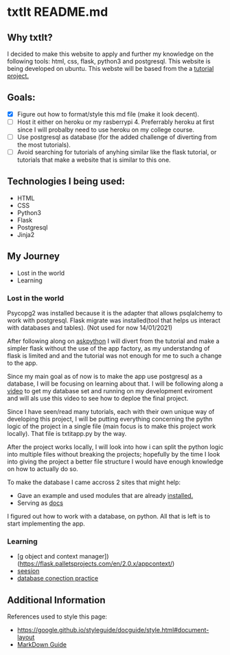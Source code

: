 # txtIt README.md

## Why txtIt?

I decided to make this website to apply and further my knowledge on the following tools: html, css, flask, python3 and postgresql. This website is being developed on ubuntu. This webste will be based from the a [tutorial project.](https://flask.palletsprojects.com/en/2.0.x/tutorial/)

## Goals:

- [x] Figure out how to format/style this md file (make it look decent).
- [ ] Host it either on heroku or my rasberrypi 4. Preferrably heroku at first since I will probalby need to use heroku on my college course.
- [ ] Use postgresql as database (for the added challenge of diverting from the most tutorials).
- [ ] Avoid searching for tutorials of anyhing similar like the flask tutorial, or tutorials that make a website that is similar to this one.

## Technologies I being used:

* HTML
* CSS
* Python3
* Flask
* Postgresql
* Jinja2

## My Journey
+ Lost in the world
+ Learning
### Lost in the world
Psycopg2 was installed because it is the adapter that allows psqlalchemy to work with postgresql.
Flask migrate was installed(tool that helps us interact with databases and tables). (Not used for now 14/01/2021)

After following along on [askpython](https://www.askpython.com/python-modules/flask/flask-postgresql) I will divert from the tutorial and make a simpler flask without the use of the app factory, as my understandng of flask is limited and and the tutorial was not enough for me to such 
a change to the app.

Since my main goal as of now is to make the app use postgresql as a database, I will be focusing on learning about that.
I will be following along a [video](https://www.youtube.com/watch?v=w25ea_I89iM) to get my database set and running on my 
development eviroment and will als use this video to see how to deploe the final project.

Since I have seen/read many tutorials, each with their own unique way of developing this project, I will be putting everything 
concerning the pythn logic of the project in a single file (main focus is to make this project work locally). That file is txtitapp.py by
the way.

After the project works locally, I will look into how i can split the python logic into multiple files without breaking the projects;
hopefully by the time I look into giving the project a better file structure I would have enough knowledge on how to actually do so.

To make the database I came accross 2 sites that might help:
+ Gave an example and used modules that are already [installed.](https://www.compose.com/articles/using-postgresql-through-sqlalchemy/) 
+ Serving as [docs](https://www.tutorialspoint.com/sqlalchemy/sqlalchemy_core_using_multiple_tables.htm)

I figured out how to work with a database, on python. All that is left is to start implementing the app.

### Learning
- [g object and context manager])(https://flask.palletsprojects.com/en/2.0.x/appcontext/) 
- [seesion](https://flask.palletsprojects.com/en/2.0.x/api/#flask.session)
- [database conection practice](https://github.com/jameso12/psqlFlaskSnips)
## Additional Information
References used to style this page:
- https://google.github.io/styleguide/docguide/style.html#document-layout
- [MarkDown Guide](https://www.markdownguide.org/basic-syntax/#blockquotes-1)